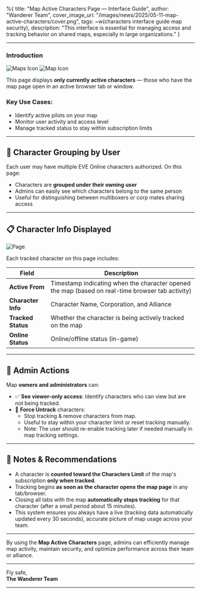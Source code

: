 %{
title: "Map Active Characters Page — Interface Guide",
author: "Wanderer Team",
cover_image_uri: "/images/news/2025/05-11-map-active-characters/cover.png",
tags: ~w(characters interface guide map security),
description: "This interface is essential for managing access and tracking behavior on shared maps, especially in large organizations."
}

---

### Introduction

![Maps Icon](/images/news/2025/05-11-map-active-characters/cover.png "Maps Icon")
![Map Icon](/images/news/2025/05-11-map-active-characters/map.png "Map Icon")

This page displays **only currently active characters** — those who have the map page open in an active browser tab or window.

### Key Use Cases:
- Identify active pilots on your map
- Monitor user activity and access level
- Manage tracked status to stay within subscription limits

---

## 👤 Character Grouping by User

Each user may have multiple EVE Online characters authorized. On this page:
- Characters are **grouped under their owning user**
- Admins can easily see which characters belong to the same person
- Useful for distinguishing between multiboxers or corp mates sharing access

---

## 📋 Character Info Displayed

![Page](/images/news/2025/05-11-map-active-characters/page.png "Page")

Each tracked character on this page includes:

| Field              | Description                                                                 |
|--------------------|-----------------------------------------------------------------------------|
| **Active From**     | Timestamp indicating when the character opened the map  (based on real-time browser tab activity)                     |
| **Character Info**  | Character Name, Corporation, and Alliance                                   |
| **Tracked Status**  | Whether the character is being actively tracked on the map                  |
| **Online Status**   | Online/offline status (in-game)           |

---

## 🔧 Admin Actions

Map **owners and administrators** can:

- ✅ **See viewer-only access**: Identify characters who can view but are not being tracked.
- 🚫 **Force Untrack** characters:
  - Stop tracking & remove characters from map.
  - Useful to stay within your character limit or reset tracking manually.
  - Note: The user should re-enable tracking later if needed manually in map tracking settings.

---

## 🛑 Notes & Recommendations

- A character is **counted toward the Characters Limit** of the map's subscription **only when tracked**.
- Tracking begins **as soon as the character opens the map page** in any tab/browser.
- Closing all tabs with the map **automatically stops tracking** for that character (after a small period about 15 minutes).
- This system ensures you always have a live (tracking data automatically updated every 30 seconds), accurate picture of map usage across your team.

---

By using the **Map Active Characters** page, admins can efficiently manage map activity, maintain security, and optimize performance across their team or alliance.

---

Fly safe,  
**The Wanderer Team**

---
